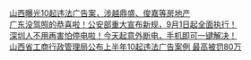   
[山西曝光10起违法广告案，涉越鼎盛、俊嘉等房地产](http://www.dianyue.me/archives/305/r5g5u78u8exlx9f7/)  
[广东没驾照的恭喜啦！公安部重大宣布新规，9月1日起全面执行！](http://www.dianyue.me/archives/351/kl3rwszl4l0s98ye/)  
[深圳人不用再害怕停电啦！今天起意外断电，手机即可一键解决！](http://www.dianyue.me/archives/742/7styxrx4vstysgfi/)  
[山西省工商行政管理局公布上半年10起违法广告案例 最高被罚80万](http://www.dianyue.me/archives/883/rsoswx0i05ky4f30/)